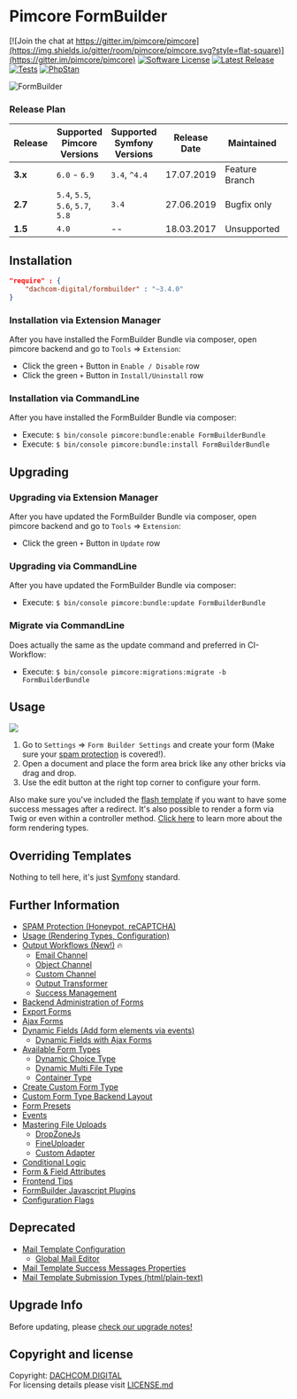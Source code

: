 # Pimcore FormBuilder

[![Join the chat at https://gitter.im/pimcore/pimcore](https://img.shields.io/gitter/room/pimcore/pimcore.svg?style=flat-square)](https://gitter.im/pimcore/pimcore)
[![Software License](https://img.shields.io/badge/license-GPLv3-brightgreen.svg?style=flat-square)](LICENSE.md)
[![Latest Release](https://img.shields.io/packagist/v/dachcom-digital/formbuilder.svg?style=flat-square)](https://packagist.org/packages/dachcom-digital/formbuilder)
[![Tests](https://img.shields.io/github/workflow/status/dachcom-digital/pimcore-formbuilder/Codeception?style=flat-square&logo=github&label=codeception)](https://github.com/dachcom-digital/pimcore-formbuilder/actions?query=workflow%3A%22Codeception%22)
[![PhpStan](https://img.shields.io/github/workflow/status/dachcom-digital/pimcore-formbuilder/PHP%20Stan?style=flat-square&logo=github&label=phpstan%20level%202)](https://github.com/dachcom-digital/pimcore-formbuilder/actions?query=workflow%3A%22PHP%20Stan%22)

![FormBuilder](https://user-images.githubusercontent.com/700119/48312098-066fee80-e5aa-11e8-97d4-02fcfdf4e51e.png)

### Release Plan

| Release | Supported Pimcore Versions        | Supported Symfony Versions | Release Date | Maintained     | Branch     |
|---------|-----------------------------------|----------------------------|--------------|----------------|------------|
| **3.x** | `6.0` - `6.9`                     | `3.4`, `^4.4`              | 17.07.2019   | Feature Branch | dev-master |
| **2.7** | `5.4`, `5.5`, `5.6`, `5.7`, `5.8` | `3.4`                      | 27.06.2019   | Bugfix only    | 2.7        |
| **1.5** | `4.0`                             | --                         | 18.03.2017   | Unsupported    | pimcore4   |

## Installation

```json
"require" : {
    "dachcom-digital/formbuilder" : "~3.4.0"
}
```

### Installation via Extension Manager
After you have installed the FormBuilder Bundle via composer, open pimcore backend and go to `Tools` => `Extension`:
- Click the green `+` Button in `Enable / Disable` row
- Click the green `+` Button in `Install/Uninstall` row

### Installation via CommandLine
After you have installed the FormBuilder Bundle via composer:
- Execute: `$ bin/console pimcore:bundle:enable FormBuilderBundle`
- Execute: `$ bin/console pimcore:bundle:install FormBuilderBundle`

## Upgrading

### Upgrading via Extension Manager
After you have updated the FormBuilder Bundle via composer, open pimcore backend and go to `Tools` => `Extension`:
- Click the green `+` Button in `Update` row

### Upgrading via CommandLine
After you have updated the FormBuilder Bundle via composer:
- Execute: `$ bin/console pimcore:bundle:update FormBuilderBundle`

### Migrate via CommandLine
Does actually the same as the update command and preferred in CI-Workflow:
- Execute: `$ bin/console pimcore:migrations:migrate -b FormBuilderBundle`

## Usage
![](http://g.recordit.co/39nEX5OhQK.gif)
1. Go to `Settings` => `Form Builder Settings` and create your form (Make sure your [spam protection](docs/03_SpamProtection.md) is covered!).
2. Open a document and place the form area brick like any other bricks via drag and drop. 
3. Use the edit button at the right top corner to configure your form. 

Also make sure you've included the [flash template](docs/Deprecated/11_SuccessMessage.md#flash-messages-implementation) if you want to have some success messages after a redirect.
It's also possible to render a form via Twig or even within a controller method. [Click here](docs/0_Usage.md) to learn more about the form rendering types.

## Overriding Templates
Nothing to tell here, it's just [Symfony](https://symfony.com/doc/current/templating/overriding.html) standard.

## Further Information
- [SPAM Protection (Honeypot, reCAPTCHA)](docs/03_SpamProtection.md)
- [Usage (Rendering Types, Configuration)](docs/0_Usage.md)
- [Output Workflows (New!)](docs/OutputWorkflow/0_Usage.md) 🔥
  - [Email Channel](docs/OutputWorkflow/10_EmailChannel.md)
  - [Object Channel](docs/OutputWorkflow/11_ObjectChannel.md)
  - [Custom Channel](docs/OutputWorkflow/12_CustomChannel.md)
  - [Output Transformer](docs/OutputWorkflow/15_OutputTransformer.md)
  - [Success Management](docs/OutputWorkflow/20_SuccessManagement.md)
- [Backend Administration of Forms](docs/01_BackendUsage.md)
- [Export Forms](docs/02_ExportForms.md)
- [Ajax Forms](docs/20_AjaxForms.md)
- [Dynamic Fields (Add form elements via events)](docs/71_DynamicFields.md)
  - [Dynamic Fields with Ajax Forms](docs/72_DynamicFieldsWithAjax.md)
- [Available Form Types](docs/30_FormTypes.md)
  - [Dynamic Choice Type](docs/82_DynamicChoice.md)
  - [Dynamic Multi File Type](docs/80_FileUpload.md)
  - [Container Type](docs/84_ContainerType.md)
- [Create Custom Form Type](docs/40_CustomFormType.md)
- [Custom Form Type Backend Layout](docs/50_CustomFormTypeBackendLayout.md)
- [Form Presets](docs/60_Presets.md)
- [Events](docs/70_Events.md)
- [Mastering File Uploads](docs/80_FileUpload.md)
  - [DropZoneJs](docs/DynamicMultiFile/01_DropZoneJs.md)
  - [FineUploader](docs/DynamicMultiFile/02_FineUploader.md)
  - [Custom Adapter](docs/DynamicMultiFile/99_CustomAdapter.md)
- [Conditional Logic](docs/81_ConditionalLogic.md)
- [Form & Field Attributes](docs/83_Attributes.md)
- [Frontend Tips](docs/90_FrontendTips.md)
- [FormBuilder Javascript Plugins](docs/91_Javascript.md)
- [Configuration Flags](docs/100_ConfigurationFlags.md)

## Deprecated
- [Mail Template Configuration](docs/Deprecated/MailTemplates.md)
  - [Global Mail Editor](docs/Deprecated/MailEditor.md)
- [Mail Template Success Messages Properties](docs/Deprecated/SuccessMessage.md)
- [Mail Template Submission Types (html/plain-text)](docs/Deprecated/MailSubmissionTypes.md)

## Upgrade Info
Before updating, please [check our upgrade notes!](UPGRADE.md)

## Copyright and license
Copyright: [DACHCOM.DIGITAL](http://dachcom-digital.ch)  
For licensing details please visit [LICENSE.md](LICENSE.md)  
